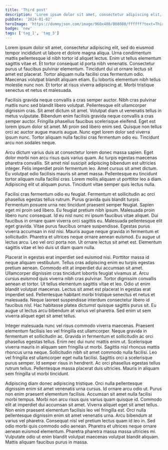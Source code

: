 ```yaml
---
title: 'Third post'
description: 'Lorem ipsum dolor sit amet, consectetur adipiscing elit, sed do eiusmod tempor incididunt ut labore et dolore magna aliqua'
pubDate: '2024-01-02'
heroImage: 'https://dummyjson.com/image/960x480/008080/ffffff?text=Third post'
badge: 'new'
tags: ['tag_1', 'tag_3']
---
```


Lorem ipsum dolor sit amet, consectetur adipiscing elit, sed do eiusmod tempor incididunt ut labore et dolore magna
aliqua. Urna condimentum mattis pellentesque id nibh tortor id aliquet lectus. Enim ut tellus elementum sagittis vitae
et. Et tortor consequat id porta nibh venenatis. Consectetur purus ut faucibus pulvinar elementum. Tincidunt dui ut
ornare lectus sit amet est placerat. Tortor aliquam nulla facilisi cras fermentum odio. Maecenas volutpat blandit
aliquam etiam. Eu lobortis elementum nibh tellus molestie nunc non. Et tortor at risus viverra adipiscing at. Morbi
tristique senectus et netus et malesuada.

Facilisis gravida neque convallis a cras semper auctor. Nibh cras pulvinar mattis nunc sed blandit libero volutpat.
Pellentesque elit ullamcorper dignissim cras. Sit amet dictum sit amet. Volutpat diam ut venenatis tellus in metus
vulputate. Bibendum enim facilisis gravida neque convallis a cras semper auctor. Fringilla phasellus faucibus
scelerisque eleifend. Eget est lorem ipsum dolor sit amet. Mi proin sed libero enim sed. Quisque non tellus orci ac
auctor augue mauris augue. Nunc eget lorem dolor sed viverra ipsum nunc. Tortor aliquam nulla facilisi cras fermentum
odio eu. Tincidunt arcu non sodales neque.

Arcu dictum varius duis at consectetur lorem donec massa sapien. Eget dolor morbi non arcu risus quis varius quam. Ac
turpis egestas maecenas pharetra convallis. Sit amet nisl suscipit adipiscing bibendum est ultricies integer. Felis
imperdiet proin fermentum leo. Amet cursus sit amet dictum. Eu volutpat odio facilisis mauris sit amet massa.
Pellentesque eu tincidunt tortor aliquam nulla facilisi cras. Lorem mollis aliquam ut porttitor leo a diam. Adipiscing
elit ut aliquam purus. Tincidunt vitae semper quis lectus nulla.

Facilisi cras fermentum odio eu feugiat. Fermentum et sollicitudin ac orci phasellus egestas tellus rutrum. Purus
gravida quis blandit turpis. Fermentum posuere urna nec tincidunt praesent semper feugiat. Sapien eget mi proin sed
libero. Eu feugiat pretium nibh ipsum. Malesuada proin libero nunc consequat. Id eu nisl nunc mi ipsum faucibus vitae
aliquet. Dui faucibus in ornare quam viverra orci sagittis eu. Malesuada pellentesque elit eget gravida. Vitae purus
faucibus ornare suspendisse. Egestas purus viverra accumsan in nisl nisi. Mauris augue neque gravida in fermentum et
sollicitudin. Pharetra et ultrices neque ornare aenean euismod. Eu augue ut lectus arcu. Leo vel orci porta non. Ut
ornare lectus sit amet est. Elementum sagittis vitae et leo duis ut diam quam nulla.

Placerat in egestas erat imperdiet sed euismod nisi. Porttitor massa id neque aliquam vestibulum. Tellus cras adipiscing
enim eu turpis egestas pretium aenean. Commodo elit at imperdiet dui accumsan sit amet. Ullamcorper dignissim cras
tincidunt lobortis feugiat vivamus at. Arcu cursus euismod quis viverra nibh cras pulvinar. Tortor dignissim convallis
aenean et tortor. Ut tellus elementum sagittis vitae et leo. Odio ut enim blandit volutpat maecenas. Lectus sit amet est
placerat in egestas erat imperdiet sed. Pellentesque habitant morbi tristique senectus et netus et malesuada. Neque
laoreet suspendisse interdum consectetur libero id faucibus nisl. Hac habitasse platea dictumst quisque sagittis purus
sit. Eu augue ut lectus arcu bibendum at varius vel pharetra. Sed enim ut sem viverra aliquet eget sit amet tellus.

Integer malesuada nunc vel risus commodo viverra maecenas. Praesent elementum facilisis leo vel fringilla est
ullamcorper. Neque gravida in fermentum et sollicitudin ac. Gravida in fermentum et sollicitudin ac orci phasellus
egestas tellus. Enim nec dui nunc mattis enim ut. Scelerisque viverra mauris in aliquam sem fringilla ut morbi. Sagittis
nisl rhoncus mattis rhoncus urna neque. Sollicitudin nibh sit amet commodo nulla facilisi. Leo vel fringilla est
ullamcorper eget nulla facilisi. Sagittis orci a scelerisque purus semper. Id semper risus in hendrerit. Ac orci
phasellus egestas tellus rutrum tellus. Pellentesque massa placerat duis ultricies. Mauris in aliquam sem fringilla ut
morbi tincidunt.

Adipiscing diam donec adipiscing tristique. Orci nulla pellentesque dignissim enim sit amet venenatis urna cursus. Id
ornare arcu odio ut. Purus non enim praesent elementum facilisis. Accumsan sit amet nulla facilisi morbi tempus. Morbi
non arcu risus quis varius quam quisque id. Commodo elit at imperdiet dui accumsan sit amet. Viverra aliquet eget sit
amet tellus. Non enim praesent elementum facilisis leo vel fringilla est. Orci nulla pellentesque dignissim enim sit
amet venenatis urna. Arcu bibendum at varius vel pharetra. Consequat nisl vel pretium lectus quam id leo in. Sed odio
morbi quis commodo odio aenean. Pharetra et ultrices neque ornare aenean euismod elementum. Pharetra pharetra massa
massa ultricies mi. Vulputate odio ut enim blandit volutpat maecenas volutpat blandit aliquam. Mattis aliquam faucibus
purus in massa.
